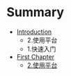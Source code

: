 # Summary

* [Introduction](README.md)
   * 2.使用平台
   * 1.快速入门
* [First Chapter](chapter1.md)
   * [2.使用平台](2shi_yong_ping_tai.md)

